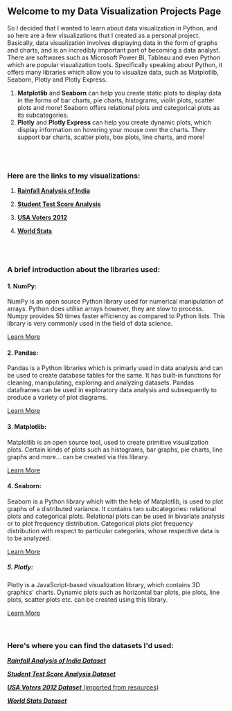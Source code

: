 ## Welcome to my Data Visualization Projects Page

So I decided that I wanted to learn about data visualization in Python, and so here are a few visualizations that I created as a personal project. Basically, data visualization involves displaying data in the form of graphs and charts, and is an incredibly important part of becoming a data analyst. There are softwares such as Microsoft Power BI, Tableau and even Python which are popular visualization tools. Specifically speaking about Python, it offers many libraries which allow you to visualize data, such as Matplotlib, Seaborn, Plotly and Plotly Express. 

1. **Matplotlib** and **Seaborn** can help you create static plots to display data in the forms of bar charts, pie charts, histograms, violin plots, scatter plots and more!          Seaborn offers relational plots and categorical plots as its subcategories.
2. **Plotly** and **Plotly Express** can help you create dynamic plots, which display information on hovering your mouse over the charts. They support bar charts, scatter plots,      box plots, line charts, and more!
<br />
<br />

### Here are the links to my visualizations:

1. [**Rainfall Analysis of India**](https://janhavi-2001.github.io/Data-Visualizations-using-Python-MasterClass/Rainfall%20Analysis%20of%20India/index.html)

2. [**Student Test Score Analysis**](https://janhavi-2001.github.io/Data-Visualizations-using-Python-MasterClass/Student%20Education%20Analysis/index.html)

3. [**USA Voters 2012**](https://janhavi-2001.github.io/Data-Visualizations-using-Python/USA%20Voters%202012/index.html)

4. [**World Stats**](https://janhavi-2001.github.io/Data-Visualizations-using-Python-MasterClass/World%20Stats/index.html)
<br />
<br />

### A brief introduction about the libraries used:

#### 1. NumPy:
NumPy is an open source Python library used for numerical manipulation of arrays. Python does utilise arrays however, they are slow to process.
Numpy provides 50 times faster efficiency as compared to Python lists. This library is very commonly used in the field of data science.

[Learn More]( https://www.w3schools.com/python/numpy/numpy_intro.asp )

#### 2. Pandas:
Pandas is a Python libraries which is primarly used in data analysis and can be used to create database tables for the same.
It has built-in functions for cleaning, manipulating, exploring and analyzing datasets. Pandas dataframes can be used
in exploratory data analysis and subsequently to produce a variety of plot diagrams.

[Learn More]( https://www.w3schools.com/python/pandas/pandas_intro.asp )

#### 3. Matplotlib:
Matplotlib is an open source tool, used to create primitive visualization plots. Certain kinds of plots such as histograms,
bar graphs, pie charts, line graphs and more... can be created via this library.

[Learn More]( https://www.w3schools.com/python/matplotlib_intro.asp )

#### 4. Seaborn:
Seaborn is a Python library which with the help of Matplotlib, is used to plot graphs of a distributed variance.
It contains two subcategories: relational plots and categorical plots. Relational plots can be used in bivariate analysis
or to plot frequency distribution. Categorical plots plot frequency distribution with respect to particular categories, whose
respective data is to be analyzed.

[Learn More]( https://www.w3schools.com/python/numpy/numpy_random_seaborn.asp )

##### 5. Plotly: 
Plotly is a JavaScript-based visualization library, which contains 3D graphics' charts. Dynamic plots such as horizontal bar plots,
pie plots, line plots, scatter plots etc. can be created using this library.

[Learn More]( https://www.w3schools.com/ai/ai_plotly.asp )
<br />
<br />
<br />

### Here's where you can find the datasets I'd used:

[**_Rainfall Analysis of India Dataset_**]( https://www.kaggle.com/rajanand/rainfall-in-india?select=district+wise+rainfall+normal.csv )
  
[**_Student Test Score Analysis Dataset_**]( https://www.kaggle.com/spscientist/students-performance-in-exams?select=StudentsPerformance.csv )
  
[**_USA Voters 2012 Dataset_** (imported from resources)]( https://www.udemy.com/course/data-analysis-with-excel-pivot-tables/ )
  
[**_World Stats Dataset_**]( https://www.kaggle.com/kisoibo/countries-databasesqlite )
<br />
<br />
